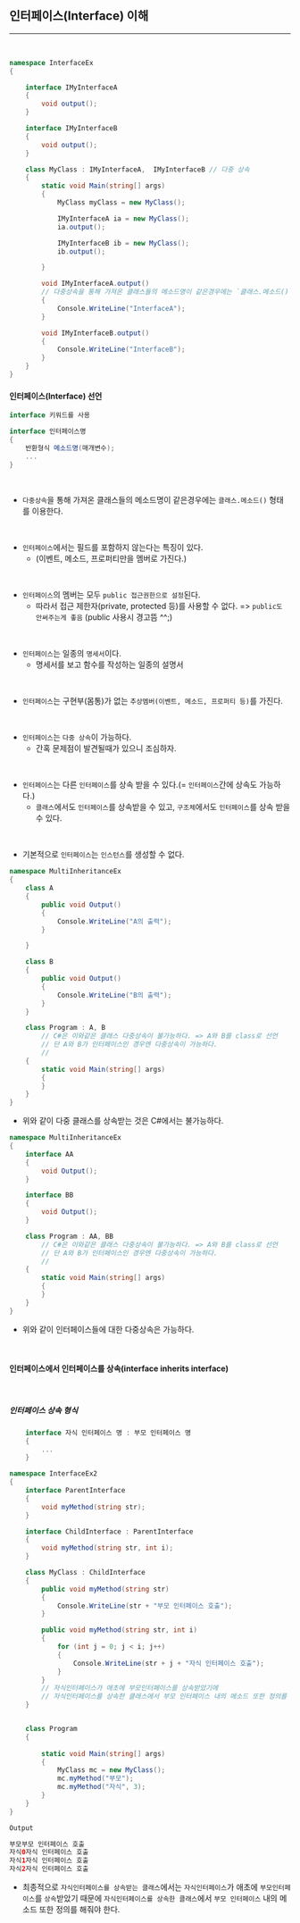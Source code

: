 ## 인터페이스(Interface) 이해
----------------------------------------------------------------

<br />

```csharp
namespace InterfaceEx
{

    interface IMyInterfaceA
    {
        void output();
    }

    interface IMyInterfaceB
    {
        void output();
    }

    class MyClass : IMyInterfaceA,  IMyInterfaceB // 다중 상속
    {
        static void Main(string[] args)
        {
            MyClass myClass = new MyClass();

            IMyInterfaceA ia = new MyClass();
            ia.output();

            IMyInterfaceB ib = new MyClass();
            ib.output();

        }

        void IMyInterfaceA.output() 
        // 다중상속을 통해 가져온 클래스들의 메소드명이 같은경우에는 `클래스.메소드()` 형태를 이용한다.
        {
            Console.WriteLine("InterfaceA");
        }

        void IMyInterfaceB.output()
        {
            Console.WriteLine("InterfaceB");
        }
    }
}
```

#### 인터페이스(Interface) 선언

```csharp
interface 키워드를 사용

interface 인터페이스명
{
    반환형식 메소드명(매개변수);
    ...
}
```
<br />


- `다중상속`을 통해 가져온 클래스들의 메소드명이 같은경우에는 `클래스.메소드()` 형태를 이용한다.

<br />


- `인터페이스`에서는 필드를 포함하지 않는다는 특징이 있다. 
  - (이벤트, 메소드, 프로퍼티만을 멤버로 가진다.)

<br />

- `인터페이스`의 멤버는 모두 `public 접근권한으로 설정`된다. 
    - 따라서 접근 제한자(private, protected 등)를 사용할 수 없다. => `public도 안써주는게 좋음` (public 사용시 경고뜸 ^^;)

<br />

- `인터페이스`는 일종의 `명세서`이다.
  - 명세서를 보고 함수를 작성하는 일종의 설명서 

<br />

- `인터페이스`는 구현부(몸통)가 없는 `추상멤버(이벤트, 메소드, 프로퍼티 등)`를 가진다.

<br />

- `인터페이스`는 `다중 상속`이 가능하다.
  - 간혹 문제점이 발견될때가 있으니 조심하자.

<br />

- `인터페이스`는 다른 `인터페이스`를 상속 받을 수 있다.(= `인터페이스`간에 상속도 가능하다.)
    - `클래스`에서도 `인터페이스`를 상속받을 수 있고, `구조체`에서도 `인터페이스`를 상속 받을 수 있다.

<br />

- 기본적으로 `인터페이스`는 `인스턴스`를 생성할 수 없다.

```csharp
namespace MultiInheritanceEx
{
    class A
    {
        public void Output()
        {
            Console.WriteLine("A의 출력");
        }

    }

    class B
    {
        public void Output()
        {
            Console.WriteLine("B의 출력");
        }
    }

    class Program : A, B
        // C#은 이와같은 클래스 다중상속이 불가능하다. => A와 B를 class로 선언
        // 단 A와 B가 인터페이스인 경우엔 다중상속이 가능하다. 
        // 
    {
        static void Main(string[] args)
        {
        }
    }
}
```

- 위와 같이 다중 클래스를 상속받는 것은 C#에서는 불가능하다.

```csharp
namespace MultiInheritanceEx
{
    interface AA
    {
        void Output();
    }

    interface BB
    {
        void Output();
    }

    class Program : AA, BB
        // C#은 이와같은 클래스 다중상속이 불가능하다. => A와 B를 class로 선언
        // 단 A와 B가 인터페이스인 경우엔 다중상속이 가능하다. 
        // 
    {
        static void Main(string[] args)
        {
        }
    }
}
```

- 위와 같이 인터페이스들에 대한 다중상속은 가능하다.

<br />

#### 인터페이스에서 인터페이스를 상속(interface inherits interface)

<br />

##### 인터페이스 상속 형식

```csharp
    interface 자식 인터페이스 명 : 부모 인터페이스 명 
    {
        ...
    }
```

```csharp
namespace InterfaceEx2
{
    interface ParentInterface
    {
        void myMethod(string str);
    }

    interface ChildInterface : ParentInterface
    {
        void myMethod(string str, int i); 
    } 

    class MyClass : ChildInterface
    {
        public void myMethod(string str)
        {
            Console.WriteLine(str + "부모 인터페이스 호출");
        }

        public void myMethod(string str, int i)
        {
            for (int j = 0; j < i; j++)
            {
                Console.WriteLine(str + j + "자식 인터페이스 호출");
            }
        }
        // 자식인터페이스가 애초에 부모인터페이스를 상속받았기에 
        // 자식인터페이스를 상속한 클래스에서 부모 인터페이스 내의 메소드 또한 정의를 해줘야 한다.
    }


    class Program
    {
        
        static void Main(string[] args)
        {
            MyClass mc = new MyClass();
            mc.myMethod("부모");
            mc.myMethod("자식", 3);
        }
    }
}
```
```java
Output

부모부모 인터페이스 호출
자식0자식 인터페이스 호출
자식1자식 인터페이스 호출
자식2자식 인터페이스 호출
```

- 최종적으로 `자식인터페이스를 상속받는 클래스`에서는 `자식인터페이스`가 애초에 `부모인터페이스`를 `상속`받았기 때문에 `자식인터페이스를 상속한 클래스`에서 `부모 인터페이스` 내의 메소드 또한 정의를 해줘야 한다.

